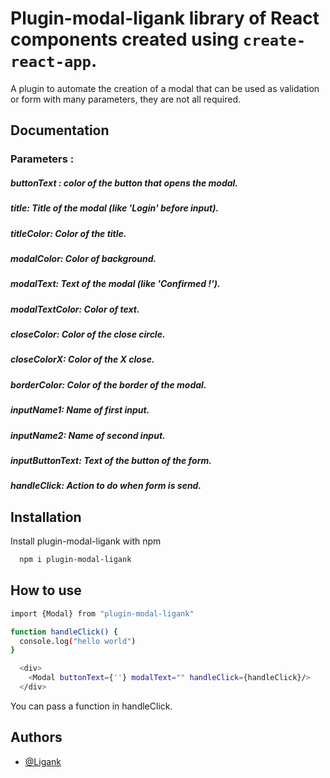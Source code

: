 # Plugin-modal-ligank library of React components created using `create-react-app`.

A plugin to automate the creation of a modal that can be used as validation or form with many parameters, they are not all required.
## Documentation

### Parameters :

##### buttonText : color of the button that opens the modal.
##### title: Title of the modal (like 'Login' before input).
##### titleColor: Color of the title.
##### modalColor: Color of background.
##### modalText: Text of the modal (like 'Confirmed !').
##### modalTextColor: Color of text.
##### closeColor: Color of the close circle.
##### closeColorX: Color of the X close.
##### borderColor: Color of the border of the modal.
##### inputName1: Name of first input.
##### inputName2: Name of second input.
##### inputButtonText: Text of the button of the form.
##### handleClick: Action to do when form is send.


## Installation

Install plugin-modal-ligank with npm

```bash
  npm i plugin-modal-ligank
```
## How to use

```bash
import {Modal} from "plugin-modal-ligank"

function handleClick() {
  console.log("hello world")
}

  <div>
    <Modal buttonText={''} modalText="" handleClick={handleClick}/>
  </div>
```


You can pass a function in handleClick.
    
## Authors

- [@Ligank](https://github.com/Ligank)

